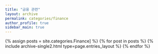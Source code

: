 ```yaml
---
title: "금융 관련"
layout: archive
permalink: categories/finance
author_profile: true
sidebar_main: true
---
```


{% assign posts = site.categories.Finance] %}
{% for post in posts %} {% include archive-single2.html type=page.entries_layout %} {% endfor %}